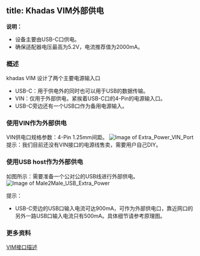 title: Khadas VIM外部供电
---

**说明：**
 * 设备主要由USB-C口供电。
 * 确保适配器电压最高为5.2V，电流推荐值为2000mA。

### 概述
khadas VIM 设计了两个主要电源输入口
 * USB-C：用于供电外的同时也可以用于USB的数据传输。
 * VIN：仅用于外部供电，紧挨着USB-C口的4-Pin的电源输入口。
 * USB-C旁边还有一个USB口作为备用电源输入。

### 使用VIN作为外部供电
VIN供电口规格参数：4-Pin 1.25mm间距。
![Image of Extra_Power_VIN_Port](/images/vin_extra_power.png)
提示：我们目前还没有VIN接口的电源线售卖，需要用户自己DIY。

### 使用USB host作为外部供电
如图所示：需要准备一个公对公的USB线进行外部供电。
![Image of Male2Male_USB_Extra_Power](/images/male2male_usb_extra_power.png)

提示：
 * USB-C旁边的USB口输入电流可达900mA，可作为外部供电口，靠近网口的另外一路USB口输入电流只有500mA。具体细节请参考原理图。

### 更多资料
[VIM接口描述](/zh-cn/vim/VimInterfaces.html)

